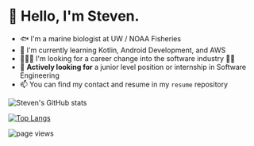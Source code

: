 # 👋 Hello, I'm Steven.
- 🐟 I'm a marine biologist at UW / NOAA Fisheries
- 📱 I'm currently learning Kotlin, Android Development, and AWS
- 🏄🏻‍♂️ I'm looking for a career change into the software industry 👨‍💻
- 🐣 **Actively looking for** a junior level position or internship in Software Engineering
- 📫 You can find my contact and resume in my `resume` repository

![Steven's GitHub stats](https://github-readme-stats.vercel.app/api?username=shipitsteven&show_icons=true&theme=tokyonight&count_private=true)

[![Top Langs](https://github-readme-stats.vercel.app/api/top-langs/?username=shipitsteven)](https://github.com/anuraghazra/github-readme-stats)

![page views](https://komarev.com/ghpvc/?username=shipitsteven&label=page+views)
<!---
shipitsteven/shipitsteven is a ✨ special ✨ repository because its `README.md` (this file) appears on your GitHub profile.
You can click the Preview link to take a look at your changes.
--->

